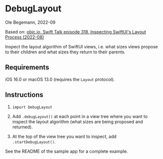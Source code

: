 # DebugLayout

Ole Begemann, 2022-09

Based on: [objc.io, Swift Talk episode 318, Inspecting SwiftUI's Layout Process (2022-08)](https://talk.objc.io/episodes/S01E318-inspecting-swiftui-s-layout-process)

Inspect the layout algorithm of SwiftUI views, i.e. what sizes views propose to
their children and what sizes they return to their parents.

## Requirements

iOS 16.0 or macOS 13.0 (requires the `Layout` protocol).

## Instructions

1.  `import DebugLayout`
    
2.  Add `.debugLayout()` at each point in a view tree where you want to inspect
    the layout algorithm (what sizes are being proposed and returned).
    
3.  At the top of the view tree you want to inspect, add `.startDebugLayout()`.

See the README of the sample app for a complete example.
